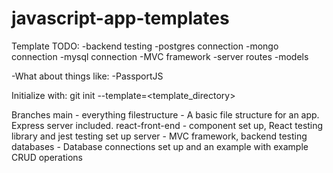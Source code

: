 # javascript-app-templates
Template
TODO: 
-backend testing
-postgres connection
-mongo connection
-mysql connection
-MVC framework 
  -server routes
  -models


-What about things like:
-PassportJS

Initialize with:
git init <directory> --template=<template_directory>

Branches
main - everything
filestructure - A basic file structure for an app.  Express server included.
react-front-end - component set up, React testing library and jest testing set up
server - MVC framework, backend testing
databases - Database connections set up and an example with example CRUD operations